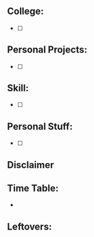 ## College:
- [ ] 
## Personal Projects:
- [ ] 

## Skill:
- [ ] 
## Personal Stuff:
- [ ] 

## Disclaimer

## Time Table: 
- 
## Leftovers:

